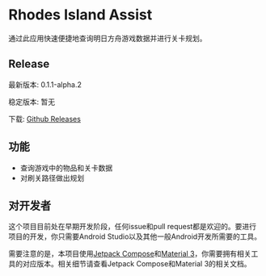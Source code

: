# Rhodes Island Assist

通过此应用快速便捷地查询明日方舟游戏数据并进行关卡规划。

## Release

最新版本: 0.1.1-alpha.2

稳定版本: 暂无

下载: [Github Releases](https://github.com/KevinT3Hu/RhodesIslandAssist/releases)

## 功能

- 查询游戏中的物品和关卡数据
- 对刷关路径做出规划

## 对开发者

这个项目目前处在早期开发阶段，任何issue和pull request都是欢迎的。要进行项目的开发，你只需要Android Studio以及其他一般Android开发所需要的工具。

需要注意的是，本项目使用[Jetpack Compose](https://developer.android.com/jetpack/compose)和[Material 3](https://m3.material.io/)，你需要拥有相关工具的对应版本。相关细节请查看Jetpack Compose和Material 3的相关文档。
